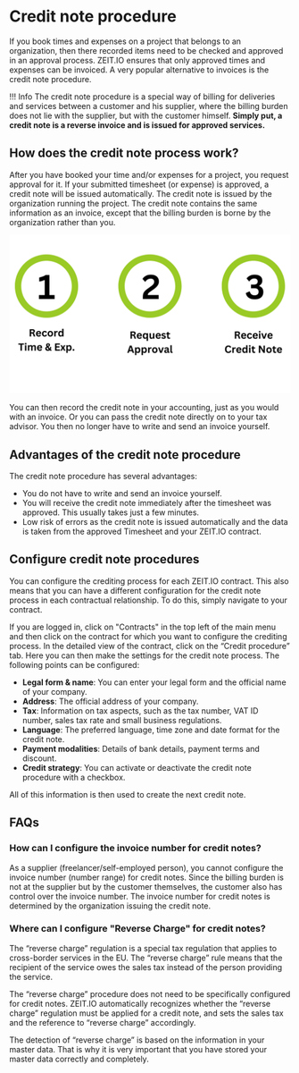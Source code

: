 # Credit note procedure

If you book times and expenses on a project that belongs to an organization, then there recorded items
need to be checked and approved in an approval process. ZEIT.IO ensures
that only approved times and expenses can be invoiced. A very popular alternative to invoices is 
the credit note procedure.

!!! Info
    The credit note procedure is a special way of billing for deliveries and services between a customer and his 
    supplier, where the billing burden does not lie with the supplier, but with the customer himself. 
    **Simply put, a credit note is a reverse invoice and is issued for approved services.**

## How does the credit note process work?

After you have booked your time and/or expenses for a project, you request approval for it. 
If your submitted timesheet (or expense) is approved, a credit note will be issued automatically. 
The credit note is issued by the organization running the project.
The credit note contains the same information as an invoice, except that the billing burden is borne by the 
organization rather than you.

![Credit note procedure on ZEIT.IO](../img/context-freelance/cn-1-en.png)

You can then record the credit note in your accounting, just as you would with an invoice.
Or you can pass the credit note directly on to your tax advisor.
You then no longer have to write and send an invoice yourself.

## Advantages of the credit note procedure

The credit note procedure has several advantages:

- You do not have to write and send an invoice yourself.
- You will receive the credit note immediately after the timesheet was approved. This usually takes just a few minutes.
- Low risk of errors as the credit note is issued automatically and the data is taken from the approved
  Timesheet and your ZEIT.IO contract.

## Configure credit note procedures

You can configure the crediting process for each ZEIT.IO contract. This also means that you can have a different 
configuration for the credit note process in each contractual relationship. To do this, simply navigate to your contract.

If you are logged in, click on "Contracts" in the top left of the main menu and then click on the contract for which 
you want to configure the crediting process. In the detailed view of the contract, click on the “Credit procedure” 
tab. Here you can then make the settings for the credit note process. The following points can be configured:

- **Legal form & name**: You can enter your legal form and the official name of your company.
- **Address**: The official address of your company.
- **Tax**: Information on tax aspects, such as the tax number, VAT ID number, sales tax rate and small business regulations.
- **Language**: The preferred language, time zone and date format for the credit note.
- **Payment modalities**: Details of bank details, payment terms and discount.
- **Credit strategy**: You can activate or deactivate the credit note procedure with a checkbox.

All of this information is then used to create the next credit note.

## FAQs

### How can I configure the invoice number for credit notes?

As a supplier (freelancer/self-employed person), you cannot configure the invoice number (number range) for credit notes. 
Since the billing burden is not at the supplier but by the customer themselves, the customer also has control over the 
invoice number. The invoice number for credit notes is determined by the organization issuing the credit note.

### Where can I configure "Reverse Charge" for credit notes?

The “reverse charge” regulation is a special tax regulation that applies to cross-border services in the EU. 
The “reverse charge” rule means that the recipient of the service owes the sales tax instead of the person providing 
the service.

The “reverse charge” procedure does not need to be specifically configured for credit notes. ZEIT.IO automatically 
recognizes whether the “reverse charge” regulation must be applied for a credit note, and sets the sales tax and the 
reference to “reverse charge” accordingly.

The detection of “reverse charge” is based on the information in your master data. 
That is why it is very important that you have stored your master data correctly and completely.
